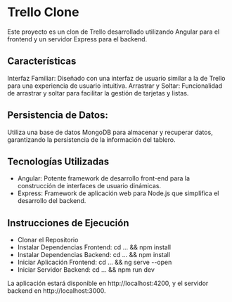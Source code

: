 # Trello Clone
Este proyecto es un clon de Trello desarrollado utilizando Angular para el frontend y un servidor Express para el backend.

## Características
Interfaz Familiar: Diseñado con una interfaz de usuario similar a la de Trello para una experiencia de usuario intuitiva.
Arrastrar y Soltar: Funcionalidad de arrastrar y soltar para facilitar la gestión de tarjetas y listas.

## Persistencia de Datos: 
Utiliza una base de datos MongoDB para almacenar y recuperar datos, garantizando la persistencia de la información del tablero.

## Tecnologías Utilizadas
- Angular: Potente framework de desarrollo front-end para la construcción de interfaces de usuario dinámicas.
- Express: Framework de aplicación web para Node.js que simplifica el desarrollo del backend.

## Instrucciones de Ejecución
- Clonar el Repositorio
- Instalar Dependencias Frontend: cd ... && npm install
- Instalar Dependencias Backend: cd ... && npm install
- Iniciar Aplicación Frontend: cd ... && ng serve --open
- Iniciar Servidor Backend: cd ... && npm run dev

La aplicación estará disponible en http://localhost:4200, y el servidor backend en http://localhost:3000.
